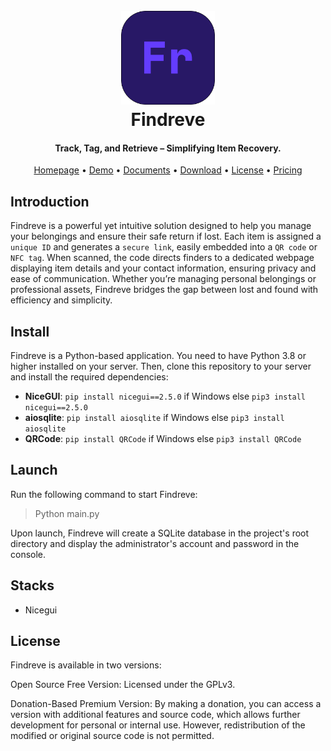 <h1 align="center">
  <br>
  <a href="https://find.yxqi.cn" alt="logo" ><img src="./Findreve.png" width="150"/></a>
  <br>
  Findreve
  <br>
</h1>
<h4 align="center">Track, Tag, and Retrieve – Simplifying Item Recovery.</h4>

<p align="center">
  <a href="https://www.yxqi.cn">Homepage</a> •
  <a href="https://find.yxqi.cn">Demo</a> •
  <a href="https://findreve.yxqi.cn">Documents</a> •
  <a href="https://github.com/Findreve/Findreve/releases">Download</a> •
  <a href="#License">License</a> •
  <a href="https://auth.yxqi.cn/product/5">Pricing</a>
</p>

## Introduction
Findreve is a powerful yet intuitive solution designed to help you manage your belongings
and ensure their safe return if lost. Each item is assigned a `unique ID` and generates a
`secure link`, easily embedded into a `QR code` or `NFC tag`. When scanned, the code directs
finders to a dedicated webpage displaying item details and your contact information, 
ensuring privacy and ease of communication. Whether you’re managing personal belongings
or professional assets, Findreve bridges the gap between lost and found with efficiency
and simplicity.

## Install
Findreve is a Python-based application. You need to have Python 3.8 or higher installed on
your server. Then, clone this repository to your server and install the required
dependencies:

- **NiceGUI**: `pip install nicegui==2.5.0` if Windows else `pip3 install nicegui==2.5.0`
- **aiosqlite**: `pip install aiosqlite` if Windows else `pip3 install aiosqlite`
- **QRCode**: `pip install QRCode` if Windows else `pip3 install QRCode`

## Launch
Run the following command to start Findreve:
> Python main.py

Upon launch, Findreve will create a SQLite database in the project's root directory and
display the administrator's account and password in the console.

## Stacks
- Nicegui

## License
Findreve is available in two versions:

Open Source Free Version: Licensed under the GPLv3.

Donation-Based Premium Version: By making a donation, you can access a version with
additional features and source code, which allows further development for personal or
internal use. However, redistribution of the modified or original source code is not
permitted.
